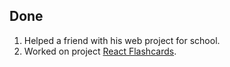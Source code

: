 ## Done
1. Helped a friend with his web project for school.
2. Worked on project [React Flashcards](../Projects/React%20Flashcards).
